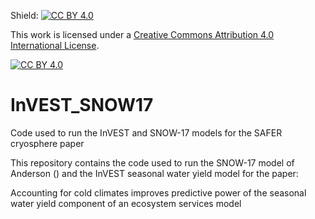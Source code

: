 Shield: [![CC BY 4.0][cc-by-shield]][cc-by]

This work is licensed under a
[Creative Commons Attribution 4.0 International License][cc-by].

[![CC BY 4.0][cc-by-image]][cc-by]

[cc-by]: http://creativecommons.org/licenses/by/4.0/
[cc-by-image]: https://i.creativecommons.org/l/by/4.0/88x31.png
[cc-by-shield]: https://img.shields.io/badge/License-CC%20BY%204.0-lightgrey.svg

# InVEST_SNOW17
Code used to run the InVEST and SNOW-17 models for the SAFER cryosphere paper

This repository contains the code used to run the SNOW-17 model of Anderson () and the InVEST seasonal water yield model for 
the paper:

Accounting for cold climates improves predictive power of the seasonal water yield component of an ecosystem services model

